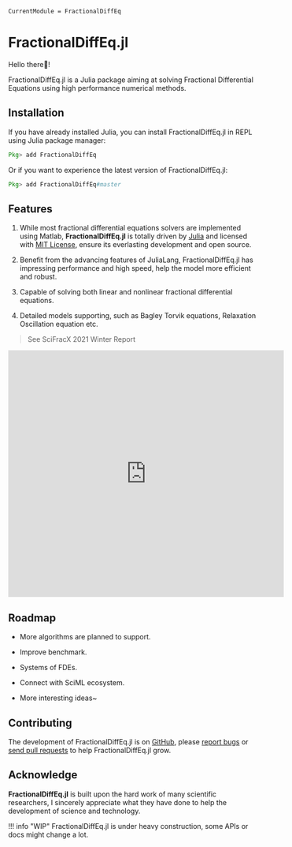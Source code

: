 ```@meta
CurrentModule = FractionalDiffEq
```

# FractionalDiffEq.jl

Hello there👋!

FractionalDiffEq.jl is a Julia package aiming at solving Fractional Differential Equations using high performance numerical methods.

## Installation

If you have already installed Julia, you can install FractionalDiffEq.jl in REPL using Julia package manager:

```julia
Pkg> add FractionalDiffEq
```

Or if you want to experience the latest version of FractionalDiffEq.jl:

```julia
Pkg> add FractionalDiffEq#master
```

## Features

1. While most fractional differential equations solvers are implemented using Matlab, **FractionalDiffEq.jl** is totally driven by [Julia](https://julialang.org/) and licensed with [MIT License](https://en.wikipedia.org/wiki/MIT_License), ensure its everlasting development and open source.

2. Benefit from the advancing features of JuliaLang, FractionalDiffEq.jl has impressing performance and high speed, help the model more efficient and robust.

3. Capable of solving both linear and nonlinear fractional differential equations.

4. Detailed models supporting, such as Bagley Torvik equations, Relaxation Oscillation equation etc.


> See SciFracX 2021 Winter Report

<iframe width="560" height="500" src="https://www.youtube.com/watch?v=oVvrW7EgEwg" frameborder="0" allow="accelerometer; autoplay; encrypted-media; gyroscope; picture-in-picture" allowfullscreen></iframe>



## Roadmap

* More algorithms are planned to support.

* Improve benchmark.

* Systems of FDEs.

* Connect with SciML ecosystem.

* More interesting ideas~


## Contributing

The development of FractionalDiffEq.jl is on [GitHub](https://github.com/SciFracX/FractionalDiffEq.jl), please [report bugs](https://github.com/SciFracX/FractionalDiffEq.jl/issues) or [send pull requests](https://github.com/SciFracX/FractionalDiffEq.jl/pulls) to help FractionalDiffEq.jl grow.

## Acknowledge

**FractionalDiffEq.jl** is built upon the hard work of many scientific researchers, I sincerely appreciate what they have done to help the development of science and technology.

!!! info "WIP"
	FractionalDiffEq.jl is under heavy construction, some APIs or docs might change a lot.